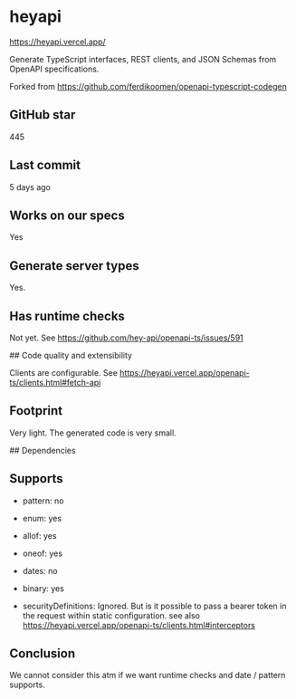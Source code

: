 # heyapi

https://heyapi.vercel.app/

Generate TypeScript interfaces, REST clients, and JSON Schemas from OpenAPI specifications.

Forked from https://github.com/ferdikoomen/openapi-typescript-codegen

## GitHub star

445

## Last commit

5 days ago

## Works on our specs

Yes

## Generate server types

Yes.

## Has runtime checks

Not yet. See https://github.com/hey-api/openapi-ts/issues/591

## Code quality and extensibility

Clients are configurable. See https://heyapi.vercel.app/openapi-ts/clients.html#fetch-api

## Footprint

Very light. The generated code is very small.

## Dependencies

## Supports

- pattern: no

- enum: yes

- allof: yes

- oneof: yes

- dates: no

- binary: yes

- securityDefinitions: Ignored. But is it possible to pass a bearer token in the request within static configuration.
  see also https://heyapi.vercel.app/openapi-ts/clients.html#interceptors

## Conclusion

We cannot consider this atm if we want runtime checks and date / pattern supports.

